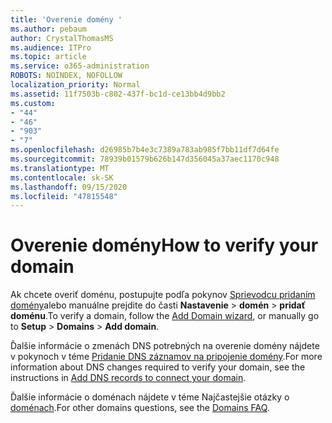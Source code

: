 ```yaml
---
title: 'Overenie domény '
ms.author: pebaum
author: CrystalThomasMS
ms.audience: ITPro
ms.topic: article
ms.service: o365-administration
ROBOTS: NOINDEX, NOFOLLOW
localization_priority: Normal
ms.assetid: 11f7503b-c802-437f-bc1d-ce13bb4d9bb2
ms.custom:
- "44"
- "46"
- "903"
- "7"
ms.openlocfilehash: d26985b7b4e3c7389a783ab985f7bb11df7d64fe
ms.sourcegitcommit: 78939b01579b626b147d356045a37aec1170c948
ms.translationtype: MT
ms.contentlocale: sk-SK
ms.lasthandoff: 09/15/2020
ms.locfileid: "47815548"
---
```

# <a name="how-to-verify-your-domain"></a><span data-ttu-id="75430-102">Overenie domény</span><span class="sxs-lookup"><span data-stu-id="75430-102">How to verify your domain</span></span>

<span data-ttu-id="75430-103">Ak chcete overiť doménu, postupujte podľa pokynov [Sprievodcu pridaním domény](https://admin.microsoft.com/Adminportal#/Domains/Wizard)alebo manuálne prejdite do časti **Nastavenie**  >  **domén**  >  **pridať doménu**.</span><span class="sxs-lookup"><span data-stu-id="75430-103">To verify a domain, follow the [Add Domain wizard](https://admin.microsoft.com/Adminportal#/Domains/Wizard), or manually go to **Setup** > **Domains** > **Add domain**.</span></span>

<span data-ttu-id="75430-104">Ďalšie informácie o zmenách DNS potrebných na overenie domény nájdete v pokynoch v téme [Pridanie DNS záznamov na pripojenie domény](https://docs.microsoft.com/microsoft-365/admin/get-help-with-domains/create-dns-records-at-any-dns-hosting-provider).</span><span class="sxs-lookup"><span data-stu-id="75430-104">For more information about DNS changes required to verify your domain, see the instructions in [Add DNS records to connect your domain](https://docs.microsoft.com/microsoft-365/admin/get-help-with-domains/create-dns-records-at-any-dns-hosting-provider).</span></span>

<span data-ttu-id="75430-105">Ďalšie informácie o doménach nájdete v téme Najčastejšie otázky o [doménach](https://docs.microsoft.com/microsoft-365/admin/setup/domains-faq).</span><span class="sxs-lookup"><span data-stu-id="75430-105">For other domains questions, see the [Domains FAQ](https://docs.microsoft.com/microsoft-365/admin/setup/domains-faq).</span></span>
